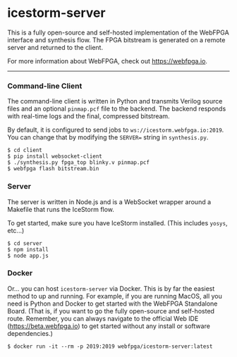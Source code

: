 # icestorm-server

This is a fully open-source and self-hosted implementation of the WebFPGA
interface and synthesis flow. The FPGA bitstream is generated on a
remote server and returned to the client.

For more information about WebFPGA, check out https://webfpga.io.

---

### Command-line Client
The command-line client is written in Python and transmits Verilog source
files and an optional `pinmap.pcf` file to the backend. The backend
responds with real-time logs and the final, compressed bitstream.

By default, it is configured to send jobs to `ws://icestorm.webfpga.io:2019`.
You can change that by modifying the `SERVER=` string in `synthesis.py`.
```console
$ cd client
$ pip install websocket-client
$ ./synthesis.py fpga_top blinky.v pinmap.pcf
$ webfpga flash bitstream.bin
```

### Server
The server is written in Node.js and is a WebSocket wrapper around
a Makefile that runs the IceStorm flow.

To get started, make sure you have IceStorm installed. (This includes
`yosys`, etc...)
```console
$ cd server
$ npm install
$ node app.js
```

### Docker
Or... you can host `icestorm-server` via Docker. This is by far the easiest method to
up and running. For example, if you are running MacOS, all you need is Python
and Docker to get started with the WebFPGA Standalone Board. (That is, if you
want to go the fully open-source and self-hosted route. Remember, you can
always navigate to the official Web IDE (https://beta.webfpga.io) to get
started without any install or software dependencies.)

```console
$ docker run -it --rm -p 2019:2019 webfpga/icestorm-server:latest
```
